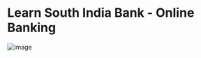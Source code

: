# Learn South India Bank - Online Banking

![image](https://user-images.githubusercontent.com/31458531/225913939-c756d9cd-e398-4d92-bd0e-7b40551ce4d0.png)
